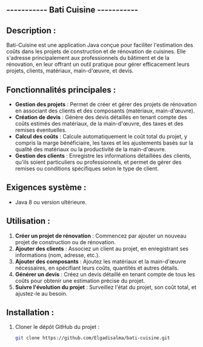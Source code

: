 ----------- Bati Cuisine -----------
------------------------------------

Description : 
--------------
Bati-Cuisine est une application Java conçue pour faciliter l'estimation des coûts dans les projets de construction et de rénovation de cuisines. 
Elle s'adresse principalement aux professionnels du bâtiment et de la rénovation, en leur offrant un outil pratique pour gérer efficacement leurs projets, clients, matériaux, main-d'œuvre, et devis.

Fonctionnalités principales : 
------------------------------
- **Gestion des projets** : Permet de créer et gérer des projets de rénovation en associant des clients et des composants (matériaux, main-d'œuvre). 
- **Création de devis** : Génère des devis détaillés en tenant compte des coûts estimés des matériaux, de la main-d'œuvre, des taxes et des remises éventuelles.
- **Calcul des coûts** : Calcule automatiquement le coût total du projet, y compris la marge bénéficiaire, les taxes et les ajustements basés sur la qualité des matériaux ou la productivité de la main-d'œuvre.
- **Gestion des clients** : Enregistre les informations détaillées des clients, qu'ils soient particuliers ou professionnels, et permet de gérer des remises ou conditions spécifiques selon le type de client.

Exigences système : 
-------------------
- Java 8 ou version ultérieure.

Utilisation : 
--------------
1. **Créer un projet de rénovation** : Commencez par ajouter un nouveau projet de construction ou de rénovation.
2. **Ajouter des clients** : Associez un client au projet, en enregistrant ses informations (nom, adresse, etc.).
3. **Ajouter des composants** : Ajoutez les matériaux et la main-d'œuvre nécessaires, en spécifiant leurs coûts, quantités et autres détails.
4. **Générer un devis** : Créez un devis détaillé en tenant compte de tous les coûts pour obtenir une estimation précise du projet.
5. **Suivre l'évolution du projet** : Surveillez l'état du projet, son coût total, et ajustez-le au besoin.

Installation : 
--------------
1. Cloner le dépôt GitHub du projet :
   ```bash
   git clone https://github.com/Elgadisalma/bati-cuisine.git
